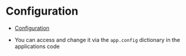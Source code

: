 # Configuration

* [Configuration](https://flask.palletsprojects.com/config)

* You can access and change it via the `app.config` dictionary in the applications code


